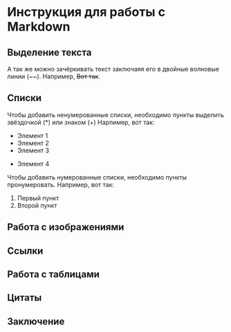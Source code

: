 # Инструкция для работы с Markdown

## Выделение текста

А так же можно зачёркивать текст заключаяя его в двойные волновые линии (~~). Например, ~~Вот так~~.

## Списки

Чтобы добавить ненумерованные списки, необходимо пункты выделить  звёздочкой (*) или знаком (+)
Нарпимер, вот так:
* Элемент 1
* Элемент 2
* Элемент 3
+ Элемент 4

Чтобы добавить нумерованные списки, необходимо  пункты пронумеровать.
Например, вот так:
1. Первый пункт
2. Второй пункт

## Работа с изображениями

## Ссылки

## Работа с таблицами

## Цитаты

## Заключение

